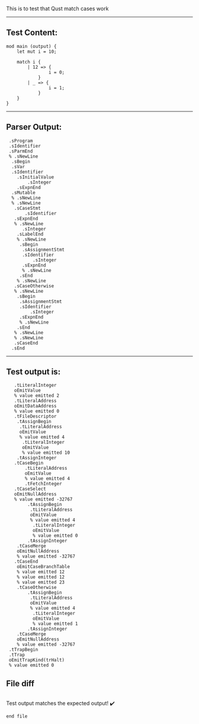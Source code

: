 This is to test that Qust match cases work

-------------------------


Test Content: 
-------------------------
```
mod main (output) {
    let mut i = 10;

    match i {
        | 12 => {
                i = 0;
            }
        | _ => {
                i = 1;
            }
    }
}
```
------------------------


Parser Output: 
-------------------------
```
 .sProgram
 .sIdentifier
 .sParmEnd
 % .sNewLine
  .sBegin
  .sVar
  .sIdentifier
    .sInitialValue
        .sInteger
    .sExpnEnd
  .sMutable
  % .sNewLine
  % .sNewLine
   .sCaseStmt
       .sIdentifier
   .sExpnEnd
   % .sNewLine
      .sInteger
    .sLabelEnd
    % .sNewLine
     .sBegin
      .sAssignmentStmt
      .sIdentifier
          .sInteger
      .sExpnEnd
      % .sNewLine
     .sEnd
    % .sNewLine
   .sCaseOtherwise
   % .sNewLine
    .sBegin
     .sAssignmentStmt
     .sIdentifier
         .sInteger
     .sExpnEnd
     % .sNewLine
    .sEnd
   % .sNewLine
   % .sNewLine
   .sCaseEnd
  .sEnd

```
------------------------

Test output is: 
-------------------------
```
   .tLiteralInteger
   oEmitValue
   % value emitted 2
   .tLiteralAddress
   oEmitDataAddress
   % value emitted 0
   .tFileDescriptor
    .tAssignBegin
     .tLiteralAddress
     oEmitValue
     % value emitted 4
      .tLiteralInteger
      oEmitValue
      % value emitted 10
    .tAssignInteger
   .tCaseBegin
       .tLiteralAddress
       oEmitValue
       % value emitted 4
       .tFetchInteger
   .tCaseSelect
   oEmitNullAddress
   % value emitted -32767
        .tAssignBegin
         .tLiteralAddress
         oEmitValue
         % value emitted 4
          .tLiteralInteger
          oEmitValue
          % value emitted 0
        .tAssignInteger
    .tCaseMerge
    oEmitNullAddress
    % value emitted -32767
   .tCaseEnd
    oEmitCaseBranchTable
    % value emitted 12
    % value emitted 12
    % value emitted 23
    .tCaseOtherwise
        .tAssignBegin
         .tLiteralAddress
         oEmitValue
         % value emitted 4
          .tLiteralInteger
          oEmitValue
          % value emitted 1
        .tAssignInteger
    .tCaseMerge
    oEmitNullAddress
    % value emitted -32767
 .tTrapBegin
 .tTrap
 oEmitTrapKind(trHalt)
 % value emitted 0

```



File diff
-------------------------
```diff

```
Test output matches the expected output! :heavy_check_mark:

```
end file
